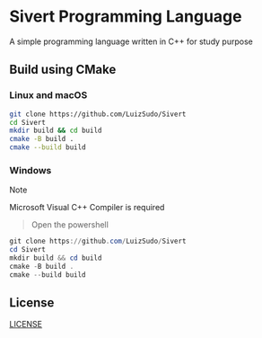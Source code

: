 # Sivert Programming Language
A simple programming language written in C++ for study purpose

## Build using CMake
### Linux and macOS

```sh
git clone https://github.com/LuizSudo/Sivert
cd Sivert
mkdir build && cd build
cmake -B build .
cmake --build build

```
### Windows
> [!NOTE]
> Microsoft Visual C++ Compiler is required

> Open the powershell
```powershell
git clone https://github.com/LuizSudo/Sivert
cd Sivert
mkdir build && cd build
cmake -B build .
cmake --build build
```

## License
[LICENSE](LICENSE)